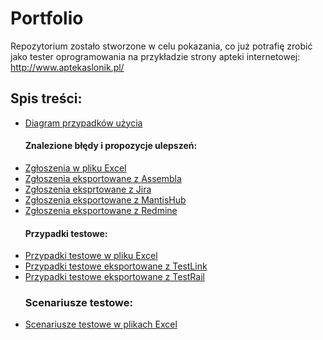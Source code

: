 ﻿# Portfolio
Repozytorium zostało stworzone w celu pokazania, co już potrafię zrobić jako tester oprogramowania na przykładzie strony apteki internetowej: http://www.aptekaslonik.pl/

## Spis treści:
* [Diagram przypadków użycia](https://github.com/plopusiewicz/portfolio/blob/master/AptekaSlonik%20use%20case%20diagram.jpg)
  #### Znalezione błędy i propozycje ulepszeń:
* [Zgłoszenia w pliku Excel](https://github.com/plopusiewicz/portfolio/blob/master/Apteka%20S%C5%82onik%20-%20b%C5%82%C4%99dy%20i%20ulepszenia.xlsx)
* [Zgłoszenia eksportowane z Assembla](https://github.com/plopusiewicz/portfolio/tree/master/Assembla%20-%20zgloszenia)
* [Zgłoszenia eksprtowane z Jira](https://github.com/plopusiewicz/portfolio/tree/master/Jira%20-%20zgloszenia)
* [Zgłoszenia eksportowane z MantisHub](https://github.com/plopusiewicz/portfolio/tree/master/MantisHub%20-%20zgloszenia)
* [Zgłoszenia eksportowane z Redmine](https://github.com/plopusiewicz/portfolio/tree/master/Redmine%20-%20zgloszenia)
  #### Przypadki testowe:
* [Przypadki testowe w pliku Excel](https://github.com/plopusiewicz/portfolio/blob/master/Apteka%20S%C5%82onik%20-%20przypadki%20testowe.xlsx)
* [Przypadki testowe eksportowane z TestLink](https://github.com/plopusiewicz/portfolio/tree/master/TestLink%20-%20przypadki%20testowe)
* [Przypadki testowe eksportowane z TestRail](https://github.com/plopusiewicz/portfolio/tree/master/TestRail%20-%20Przypadki%20testowe)
  ### Scenariusze testowe:
 * [Scenariusze testowe w plikach Excel](https://github.com/plopusiewicz/portfolio/tree/master/Scenariusze%20testowe)


